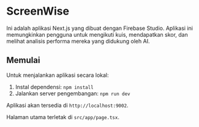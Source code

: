 # ScreenWise

Ini adalah aplikasi Next.js yang dibuat dengan Firebase Studio. Aplikasi ini memungkinkan pengguna untuk mengikuti kuis, mendapatkan skor, dan melihat analisis performa mereka yang didukung oleh AI.

## Memulai

Untuk menjalankan aplikasi secara lokal:

1. Instal dependensi: `npm install`
2. Jalankan server pengembangan: `npm run dev`

Aplikasi akan tersedia di `http://localhost:9002`.

Halaman utama terletak di `src/app/page.tsx`.
